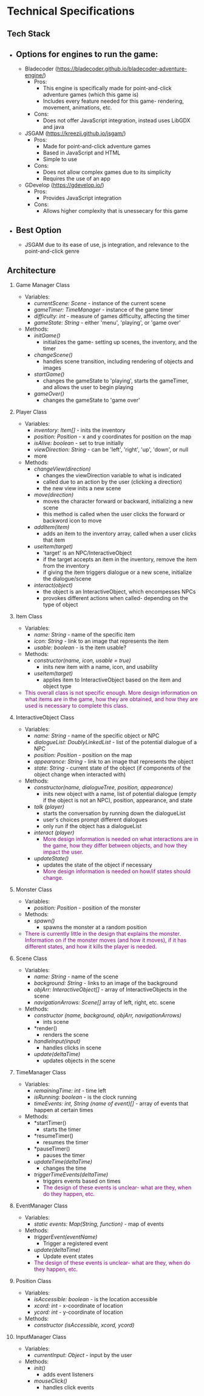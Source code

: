 # Technical Specifications
## Tech Stack
- Options for engines to run the game:
    - 
    - Bladecoder (https://bladecoder.github.io/bladecoder-adventure-engine/)
        - Pros:
            - This engine is specifically made for point-and-click adventure games (which this game is)
            - Includes every feature needed for this game- rendering, movement, animations, etc.
        - Cons:
            - Does not offer JavaScript integration, instead uses LibGDX and java
    - JSGAM (https://kreezii.github.io/jsgam/)
        - Pros:
            - Made for point-and-click adventure games
            - Based in JavaScript and HTML
            - Simple to use
        - Cons: 
            - Does not allow complex games due to its simplicity
            - Requires the use of an app
    - GDevelop (https://gdevelop.io/)
        - Pros:
            - Provides JavaScript integration
        - Cons:
            - Allows higher complexity that is unessecary for this game
- Best Option 
    - 
    - JSGAM due to its ease of use, js integration, and relevance to the point-and-click genre

## Architecture
1. Game Manager Class
    - Variables: 
        - *currentScene: Scene* - instance of the current scene
        - *gameTimer: TimeManager* - instance of the game timer
        - *difficulty: int* - measure of games difficulty, affecting the timer
        - *gameState: String* - either 'menu', 'playing', or 'game over'
    - Methods:
        - *initGame()* 
            - initializes the game- setting up scenes, the inventory, and the timer
        - *changeScene()* 
            - handles scene transition, including rendering of objects and images
        - *startGame()* 
            - changes the gameState to 'playing', starts the gameTimer, and allows the user to begin playing
        - *gameOver()* 
            - changes the gameState to 'game over'

2. Player Class
    - Variables:
        - *inventory: Item[]* - inits the inventory
        - *position: Position* - x and y coordinates for position on the map
        - *isAlive: boolean* - set to true initially
        - *viewDirection: String* - can be 'left', 'right', 'up', 'down', or null
        - more
    - Methods:
        - *changeView(direction)*
            - changes the viewDirection variable to what is indicated
            - called due to an action by the user (clicking a direction)
            - the new view inits a new scene
        - *move(direction)*
            - moves the character forward or backward, initializing a new scene
            - this method is called when the user clicks the forward or backword icon to move
        - *addItem(item)*
            - adds an item to the inventory array, called when a user clicks that item
        - *useItem(target)*
            - 'target' is an NPC/InteractiveObject
            - if the target accepts an item in the inventory, remove the item from the inventory
            - if giving the item triggers dialogue or a new scene, initialize the dialogue/scene
        - *interact(object)*
            - the object is an InteractiveObject, which encompesses NPCs
            - provokes different actions when called- depending on the type of object

3. Item Class
    - Variables:
        - *name: String* - name of the specific item
        - *icon: String* - link to an image that represents the item
        - *usable: boolean* - is the item usable?
    - Methods:
        - *constructor(name, icon, usable = true)*
            - inits new item with a name, icon, and usability
        - *useItem(target)* 
            - applies item to InteractiveObject based on the item and object type
    - <span style="color:purple">This overall class is not specific enough. More design information on what items are in the game, how they are obtained, and how they are used is necessary to complete this class.</span>

4. InteractiveObject Class
    - Variables:
        - *name: String* - name of the specific object or NPC
        - *dialogueList: DoublyLinkedList* - list of the potential dialogue of a NPC
        - *position: Position* - position on the map
        - *appearance: String* - link to an image that represents the object
        - *state: String* - current state of the object (if components of the object change when interacted with)
    - Methods:
        - *constructor(name, dialogueTree, position, appearance)*
            - inits new object with a name, list of potential dialogue (empty if the object is not an NPC), position, appearance, and state
        - *talk (player)*
            - starts the conversation by running down the dialogueList
            - user's choices prompt different dialogues
            - only run if the object has a dialogueList
        - *interact (player)*
            - <span style="color:purple">More design information is needed on what interactions are in the game, how they differ between objects, and how they impact the user.</span>
        - *updateState()*
            - updates the state of the object if necessary
            - <span style="color:purple">More design information is needed on how/if states should change.</span>

5. Monster Class
    - Variables:
        - *position: Position* - position of the monster
    - Methods:
        - *spawn()*
            - spawns the monster at a random position
    - <span style="color:purple">There is currently little in the design that explains the monster. Information on if the monster moves (and how it moves), if it has different states, and how it kills the player is needed.</span>
6. Scene Class
    - Variables:
        - *name: String* - name of the scene
        - *background: String* - links to an image of the background
        - *objArr: InteractiveObject[]* - array of InteractiveObjects in the scene
        - *navigationArrows: Scene[]* array of left, right, etc. scene
    - Methods:
        - *constructor (name, background, objArr, navigationArrows)*
            - ints scene
        - *render()
            - renders the scene
        - *handleInput(input)*
            - handles clicks in scene
        - *update(deltaTime)*
            - updates objects in the scene
7. TimeManager Class
    - Variables:
        - *remainingTime: int* - time left
        - *isRunning: boolean* - is the clock running
        - *timeEvents: int, String (name of event)[]* - array of events that happen at certain times
    - Methods:
        - *startTimer()
            - starts the timer
        - *resumeTimer()
            - resumes the timer
        - *pauseTimer()
            - pauses the timer    
        - *updateTime(deltaTime)*
            - changes the time 
        - *triggerTimeEvents(deltaTime)*
            - triggers events based on times
            - <span style="color:purple">The design of these events is unclear- what are they, when do they happen, etc.</span>
8. EventManager Class
    - Variables:
        - *static events: Map(String, function)* - map of events
    - Methods:
        - *triggerEvent(eventName)*
            - Trigger a registered event
        - *update(deltaTime)*
            - Update event states
        - <span style="color:purple">The design of these events is unclear- what are they, when do they happen, etc.</span>
9. Position Class
    - Variables:
        - *isAccessible: boolean* - is the location accessible
        - *xcord: int* - x-coordinate of location
        - *ycord: int* - y-coordinate of location
    - Methods:
        - *constructor (isAccessible, xcord, ycord)*
10. InputManager Class
    - Variables:
        - *currentInput: Object* - input by the user
    - Methods:
        - *init()*
            - adds event listeners
        - *mouseClick()*
            - handles click events